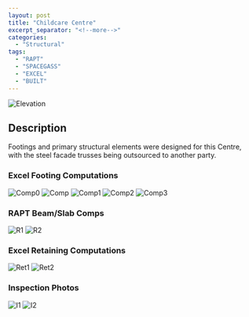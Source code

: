 ```yaml
---
layout: post
title: "Childcare Centre"
excerpt_separator: "<!--more-->"
categories: 
  - "Structural"
tags:
  - "RAPT"
  - "SPACEGASS"
  - "EXCEL"
  - "BUILT"
---
```


![Elevation](/assets/CHILD-10.jpg)
<!--more-->
## Description
Footings and primary structural elements were designed for this Centre, with the steel facade trusses being outsourced to another party.

### Excel Footing Computations
![Comp0](/assets/CHILD-1.jpg)
![Comp](/assets/CHILD-2.jpg)
![Comp1](/assets/CHILD-3.jpg)
![Comp2](/assets/CHILD-4.jpg)
![Comp3](/assets/CHILD-5.jpg)

### RAPT Beam/Slab Comps

![R1](/assets/CHILD-6.jpg)
![R2](/assets/CHILD-7.jpg)

### Excel Retaining Computations

![Ret1](/assets/CHILD-8.jpg)
![Ret2](/assets/CHILD-9.jpg)

### Inspection Photos

![I1](/assets/CHILD-11.jpg)
![I2](/assets/CHILD-12.jpg)
